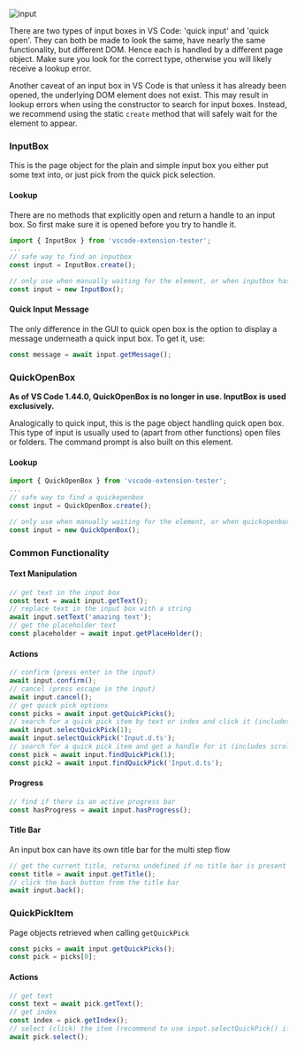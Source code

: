 ![input](https://user-images.githubusercontent.com/4181232/56664195-fce5c900-66a7-11e9-950f-566a975f9adc.png)

There are two types of input boxes in VS Code: 'quick input' and 'quick open'. They can both be made to look the same, have nearly the same functionality, but different DOM. Hence each is handled by a different page object. Make sure you look for the correct type, otherwise you will likely receive a lookup error.

Another caveat of an input box in VS Code is that unless it has already been opened, the underlying DOM element does not exist. This may result in lookup errors when using the constructor to search for input boxes. Instead, we recommend using the static `create` method that will safely wait for the element to appear.

### InputBox

This is the page object for the plain and simple input box you either put some text into, or just pick from the quick pick selection.

#### Lookup

There are no methods that explicitly open and return a handle to an input box. So first make sure it is opened before you try to handle it.

```typescript
import { InputBox } from 'vscode-extension-tester';
...
// safe way to find an inputbox
const input = InputBox.create();

// only use when manually waiting for the element, or when inputbox has already been opened
const input = new InputBox();
```

#### Quick Input Message

The only difference in the GUI to quick open box is the option to display a message underneath a quick input box. To get it, use:

```typescript
const message = await input.getMessage();
```

### QuickOpenBox

**As of VS Code 1.44.0, QuickOpenBox is no longer in use. InputBox is used exclusively.**

Analogically to quick input, this is the page object handling quick open box. This type of input is usually used to (apart from other functions) open files or folders. The command prompt is also built on this element.

#### Lookup

```typescript
import { QuickOpenBox } from 'vscode-extension-tester';
...
// safe way to find a quickopenbox
const input = QuickOpenBox.create();

// only use when manually waiting for the element, or when quickopenbox has already been opened
const input = new QuickOpenBox();
```

### Common Functionality

#### Text Manipulation

```typescript
// get text in the input box
const text = await input.getText();
// replace text in the input box with a string
await input.setText('amazing text');
// get the placeholder text
const placeholder = await input.getPlaceHolder();
```

#### Actions

```typescript
// confirm (press enter in the input)
await input.confirm();
// cancel (press escape in the input)
await input.cancel();
// get quick pick options
const picks = await input.getQuickPicks();
// search for a quick pick item by text or index and click it (includes scrolling if item is not visible)
await input.selectQuickPick(1);
await input.selectQuickPick('Input.d.ts');
// search for a quick pick item and get a handle for it (includes scrolling if item is not visible)
const pick = await input.findQuickPick(1);
const pick2 = await input.findQuickPick('Input.d.ts');
```

#### Progress

```typescript
// find if there is an active progress bar
const hasProgress = await input.hasProgress();
```

#### Title Bar

An input box can have its own title bar for the multi step flow

```typescript
// get the current title, returns undefined if no title bar is present
const title = await input.getTitle();
// click the back button from the title bar
await input.back();
```

### QuickPickItem

Page objects retrieved when calling ```getQuickPick```

```typescript
const picks = await input.getQuickPicks();
const pick = picks[0];
```

#### Actions

```typescript
// get text
const text = await pick.getText();
// get index
const index = pick.getIndex();
// select (click) the item (recommend to use input.selectQuickPick() if possible)
await pick.select();
```
